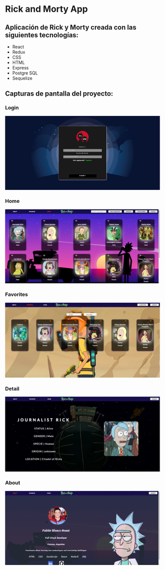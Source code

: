 <h1>Rick and Morty App</h1>
<h2>Aplicación de Rick y Morty creada con las siguientes tecnologías:</h2>

<ul>
  <li>React</li>
  <li>Redux</li>
  <li>CSS</li>
  <li>HTML</li>
  <li>Express</li>
  <li>Postgre SQL</li>
  <li>Sequelize</li>
</ul>
</h2>

<h2>Capturas de pantalla del proyecto:</h3>

<h3>Login</h3>
<img src="./Client/src/assets/img/screenshots/login.png">

<h3>Home</h4>
<img src="./Client/src/assets/img/screenshots/home-cards.png">

<h3>Favorites</h3>
<img src="./Client/src/assets/img/screenshots/favorites.png">

<h3>Detail</h3>
<img src="./Client/src/assets/img/screenshots/detail.PNG">

<h3>About</h3>
<img src="./Client/src/assets/img/screenshots/about.png">
